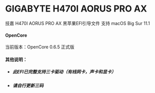# GIGABYTE H470I AORUS PRO AX
 技嘉 H470I AORUS PRO AX 黑苹果EFI引导文件
 支持 macOS Big Sur 11.1

#### OpenCore
当前版本：OpenCore 0.6.5 正式版

#### 其他说明：
* ##### 此EFI已完整支持三卡驱动（有线网卡，声卡和显卡）
* ##### 请自行更新三码

